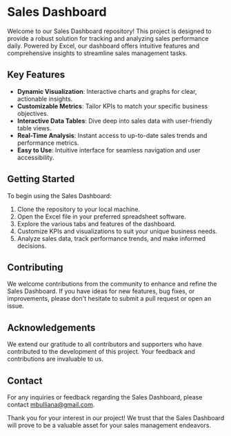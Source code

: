 # Sales Dashboard

Welcome to our Sales Dashboard repository! This project is designed to provide a robust solution for tracking and analyzing sales performance daily. Powered by Excel, our dashboard offers intuitive features and comprehensive insights to streamline sales management tasks.

## Key Features

- **Dynamic Visualization**: Interactive charts and graphs for clear, actionable insights.
- **Customizable Metrics**: Tailor KPIs to match your specific business objectives.
- **Interactive Data Tables**: Dive deep into sales data with user-friendly table views.
- **Real-Time Analysis**: Instant access to up-to-date sales trends and performance metrics.
- **Easy to Use**: Intuitive interface for seamless navigation and user accessibility.

## Getting Started

To begin using the Sales Dashboard:

1. Clone the repository to your local machine.
2. Open the Excel file in your preferred spreadsheet software.
3. Explore the various tabs and features of the dashboard.
4. Customize KPIs and visualizations to suit your unique business needs.
5. Analyze sales data, track performance trends, and make informed decisions.

## Contributing

We welcome contributions from the community to enhance and refine the Sales Dashboard. If you have ideas for new features, bug fixes, or improvements, please don't hesitate to submit a pull request or open an issue.

## Acknowledgements

We extend our gratitude to all contributors and supporters who have contributed to the development of this project. Your feedback and contributions are invaluable to us.

## Contact

For any inquiries or feedback regarding the Sales Dashboard, please contact mbulliana@gmail.com.

Thank you for your interest in our project! We trust that the Sales Dashboard will prove to be a valuable asset for your sales management endeavors.
